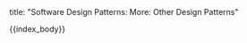 <frontmatter>
title: "Software Design Patterns: More: Other Design Patterns"
</frontmatter>

{{index_body}}
